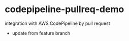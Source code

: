 # codepipeline-pullreq-demo
integration with AWS CodePipeline by pull request
- update from feature branch
